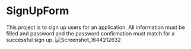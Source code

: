 # SignUpForm
This project is to sign up users for an application. All information must be filled and password and the password confirmation must match for a successful sign up.
![Screenshot_1644212632](https://user-images.githubusercontent.com/6757197/152717283-1e67fc74-bcc8-4076-bd2f-600f11c36f8e.png)
